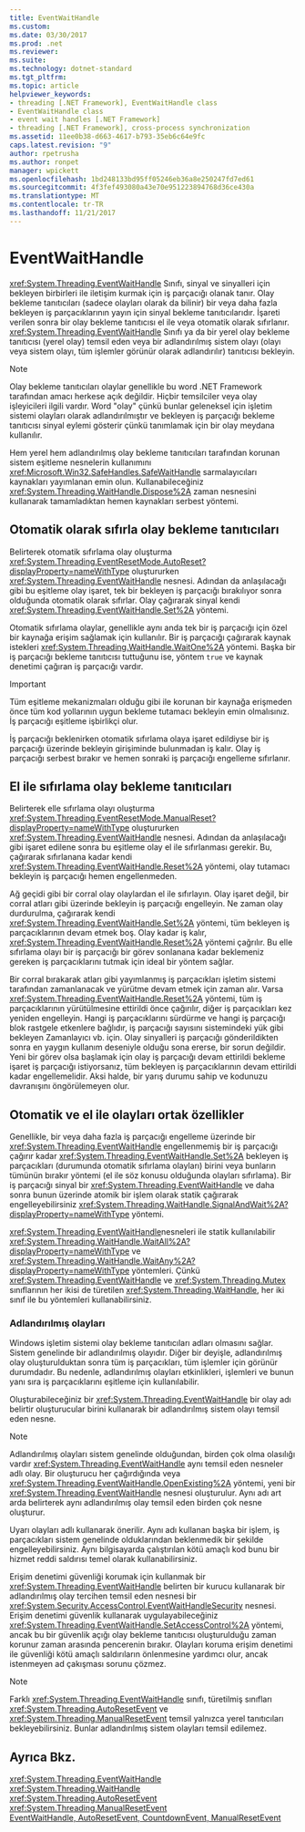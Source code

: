```yaml
---
title: EventWaitHandle
ms.custom: 
ms.date: 03/30/2017
ms.prod: .net
ms.reviewer: 
ms.suite: 
ms.technology: dotnet-standard
ms.tgt_pltfrm: 
ms.topic: article
helpviewer_keywords:
- threading [.NET Framework], EventWaitHandle class
- EventWaitHandle class
- event wait handles [.NET Framework]
- threading [.NET Framework], cross-process synchronization
ms.assetid: 11ee0b38-d663-4617-b793-35eb6c64e9fc
caps.latest.revision: "9"
author: rpetrusha
ms.author: ronpet
manager: wpickett
ms.openlocfilehash: 1bd248133bd95ff05246eb36a8e250247fd7ed61
ms.sourcegitcommit: 4f3fef493080a43e70e951223894768d36ce430a
ms.translationtype: MT
ms.contentlocale: tr-TR
ms.lasthandoff: 11/21/2017
---
```

# <a name="eventwaithandle"></a>EventWaitHandle
<xref:System.Threading.EventWaitHandle> Sınıfı, sinyal ve sinyalleri için bekleyen birbirleri ile iletişim kurmak için iş parçacığı olanak tanır. Olay bekleme tanıtıcıları (sadece olayları olarak da bilinir) bir veya daha fazla bekleyen iş parçacıklarının yayın için sinyal bekleme tanıtıcılarıdır. İşareti verilen sonra bir olay bekleme tanıtıcısı el ile veya otomatik olarak sıfırlanır. <xref:System.Threading.EventWaitHandle> Sınıfı ya da bir yerel olay bekleme tanıtıcısı (yerel olay) temsil eden veya bir adlandırılmış sistem olayı (olayı veya sistem olayı, tüm işlemler görünür olarak adlandırılır) tanıtıcısı bekleyin.  
  
> [!NOTE]
>  Olay bekleme tanıtıcıları olaylar genellikle bu word .NET Framework tarafından amacı herkese açık değildir. Hiçbir temsilciler veya olay işleyicileri ilgili vardır. Word "olay" çünkü bunlar geleneksel için işletim sistemi olayları olarak adlandırılmıştır ve bekleyen iş parçacığı bekleme tanıtıcısı sinyal eylemi gösterir çünkü tanımlamak için bir olay meydana kullanılır.  
  
 Hem yerel hem adlandırılmış olay bekleme tanıtıcıları tarafından korunan sistem eşitleme nesnelerin kullanımını <xref:Microsoft.Win32.SafeHandles.SafeWaitHandle> sarmalayıcıları kaynakları yayımlanan emin olun. Kullanabileceğiniz <xref:System.Threading.WaitHandle.Dispose%2A> zaman nesnesini kullanarak tamamladıktan hemen kaynakları serbest yöntemi.  
  
## <a name="event-wait-handles-that-reset-automatically"></a>Otomatik olarak sıfırla olay bekleme tanıtıcıları  
 Belirterek otomatik sıfırlama olay oluşturma <xref:System.Threading.EventResetMode.AutoReset?displayProperty=nameWithType> oluştururken <xref:System.Threading.EventWaitHandle> nesnesi. Adından da anlaşılacağı gibi bu eşitleme olay işaret, tek bir bekleyen iş parçacığı bırakılıyor sonra olduğunda otomatik olarak sıfırlar. Olay çağırarak sinyal kendi <xref:System.Threading.EventWaitHandle.Set%2A> yöntemi.  
  
 Otomatik sıfırlama olaylar, genellikle aynı anda tek bir iş parçacığı için özel bir kaynağa erişim sağlamak için kullanılır. Bir iş parçacığı çağırarak kaynak istekleri <xref:System.Threading.WaitHandle.WaitOne%2A> yöntemi. Başka bir iş parçacığı bekleme tanıtıcısı tuttuğunu ise, yöntem `true` ve kaynak denetimi çağıran iş parçacığı vardır.  
  
> [!IMPORTANT]
>  Tüm eşitleme mekanizmaları olduğu gibi ile korunan bir kaynağa erişmeden önce tüm kod yollarının uygun bekleme tutamacı bekleyin emin olmalısınız. İş parçacığı eşitleme işbirlikçi olur.  
  
 İş parçacığı beklenirken otomatik sıfırlama olaya işaret edildiyse bir iş parçacığı üzerinde bekleyin girişiminde bulunmadan iş kalır. Olay iş parçacığı serbest bırakır ve hemen sonraki iş parçacığı engelleme sıfırlanır.  
  
## <a name="event-wait-handles-that-reset-manually"></a>El ile sıfırlama olay bekleme tanıtıcıları  
 Belirterek elle sıfırlama olayı oluşturma <xref:System.Threading.EventResetMode.ManualReset?displayProperty=nameWithType> oluştururken <xref:System.Threading.EventWaitHandle> nesnesi. Adından da anlaşılacağı gibi işaret edilene sonra bu eşitleme olay el ile sıfırlanması gerekir. Bu, çağırarak sıfırlanana kadar kendi <xref:System.Threading.EventWaitHandle.Reset%2A> yöntemi, olay tutamacı bekleyin iş parçacığı hemen engellenmeden.  
  
 Ağ geçidi gibi bir corral olay olaylardan el ile sıfırlayın. Olay işaret değil, bir corral atları gibi üzerinde bekleyin iş parçacığı engelleyin. Ne zaman olay durdurulma, çağırarak kendi <xref:System.Threading.EventWaitHandle.Set%2A> yöntemi, tüm bekleyen iş parçacıklarının devam etmek boş. Olay kadar iş kalır, <xref:System.Threading.EventWaitHandle.Reset%2A> yöntemi çağrılır. Bu elle sıfırlama olayı bir iş parçacığı bir görev sonlanana kadar beklemeniz gereken iş parçacıklarını tutmak için ideal bir yöntem sağlar.  
  
 Bir corral bırakarak atları gibi yayımlanmış iş parçacıkları işletim sistemi tarafından zamanlanacak ve yürütme devam etmek için zaman alır. Varsa <xref:System.Threading.EventWaitHandle.Reset%2A> yöntemi, tüm iş parçacıklarının yürütülmesine ettirildi önce çağırılır, diğer iş parçacıkları kez yeniden engelleyin. Hangi iş parçacıklarını sürdürme ve hangi iş parçacığı blok rastgele etkenlere bağlıdır, iş parçacığı sayısını sistemindeki yük gibi bekleyen Zamanlayıcı vb. için. Olay sinyalleri iş parçacığı gönderildikten sonra en yaygın kullanım deseniyle olduğu sona ererse, bir sorun değildir. Yeni bir görev olsa başlamak için olay iş parçacığı devam ettirildi bekleme işaret iş parçacığı istiyorsanız, tüm bekleyen iş parçacıklarının devam ettirildi kadar engellemelidir. Aksi halde, bir yarış durumu sahip ve kodunuzu davranışını öngörülemeyen olur.  
  
## <a name="features-common-to-automatic-and-manual-events"></a>Otomatik ve el ile olayları ortak özellikler  
 Genellikle, bir veya daha fazla iş parçacığı engelleme üzerinde bir <xref:System.Threading.EventWaitHandle> engellenmemiş bir iş parçacığı çağırır kadar <xref:System.Threading.EventWaitHandle.Set%2A> bekleyen iş parçacıkları (durumunda otomatik sıfırlama olayları) birini veya bunların tümünün bırakır yöntemi (el ile söz konusu olduğunda olayları sıfırlama). Bir iş parçacığı sinyal bir <xref:System.Threading.EventWaitHandle> ve daha sonra bunun üzerinde atomik bir işlem olarak statik çağırarak engelleyebilirsiniz <xref:System.Threading.WaitHandle.SignalAndWait%2A?displayProperty=nameWithType> yöntemi.  
  
 <xref:System.Threading.EventWaitHandle>nesneleri ile statik kullanılabilir <xref:System.Threading.WaitHandle.WaitAll%2A?displayProperty=nameWithType> ve <xref:System.Threading.WaitHandle.WaitAny%2A?displayProperty=nameWithType> yöntemleri. Çünkü <xref:System.Threading.EventWaitHandle> ve <xref:System.Threading.Mutex> sınıflarının her ikisi de türetilen <xref:System.Threading.WaitHandle>, her iki sınıf ile bu yöntemleri kullanabilirsiniz.  
  
### <a name="named-events"></a>Adlandırılmış olayları  
 Windows işletim sistemi olay bekleme tanıtıcıları adları olmasını sağlar. Sistem genelinde bir adlandırılmış olayıdır. Diğer bir deyişle, adlandırılmış olay oluşturulduktan sonra tüm iş parçacıkları, tüm işlemler için görünür durumdadır. Bu nedenle, adlandırılmış olayları etkinlikleri, işlemleri ve bunun yanı sıra iş parçacıklarını eşitleme için kullanılabilir.  
  
 Oluşturabileceğiniz bir <xref:System.Threading.EventWaitHandle> bir olay adı belirtir oluşturucular birini kullanarak bir adlandırılmış sistem olayı temsil eden nesne.  
  
> [!NOTE]
>  Adlandırılmış olayları sistem genelinde olduğundan, birden çok olma olasılığı vardır <xref:System.Threading.EventWaitHandle> aynı temsil eden nesneler adlı olay. Bir oluşturucu her çağırdığında veya <xref:System.Threading.EventWaitHandle.OpenExisting%2A> yöntemi, yeni bir <xref:System.Threading.EventWaitHandle> nesnesi oluşturulur. Aynı adı art arda belirterek aynı adlandırılmış olay temsil eden birden çok nesne oluşturur.  
  
 Uyarı olayları adlı kullanarak önerilir. Aynı adı kullanan başka bir işlem, iş parçacıkları sistem genelinde olduklarından beklenmedik bir şekilde engelleyebilirsiniz. Aynı bilgisayarda çalıştırılan kötü amaçlı kod bunu bir hizmet reddi saldırısı temel olarak kullanabilirsiniz.  
  
 Erişim denetimi güvenliği korumak için kullanmak bir <xref:System.Threading.EventWaitHandle> belirten bir kurucu kullanarak bir adlandırılmış olay tercihen temsil eden nesnesi bir <xref:System.Security.AccessControl.EventWaitHandleSecurity> nesnesi. Erişim denetimi güvenlik kullanarak uygulayabileceğiniz <xref:System.Threading.EventWaitHandle.SetAccessControl%2A> yöntemi, ancak bu bir güvenlik açığı olay bekleme tanıtıcısı oluşturulduğu zaman korunur zaman arasında pencerenin bırakır. Olayları koruma erişim denetimi ile güvenliği kötü amaçlı saldırıların önlenmesine yardımcı olur, ancak istenmeyen ad çakışması sorunu çözmez.  
  
> [!NOTE]
>  Farklı <xref:System.Threading.EventWaitHandle> sınıfı, türetilmiş sınıfları <xref:System.Threading.AutoResetEvent> ve <xref:System.Threading.ManualResetEvent> temsil yalnızca yerel tanıtıcıları bekleyebilirsiniz. Bunlar adlandırılmış sistem olayları temsil edilemez.  
  
## <a name="see-also"></a>Ayrıca Bkz.  
 <xref:System.Threading.EventWaitHandle>  
 <xref:System.Threading.WaitHandle>  
 <xref:System.Threading.AutoResetEvent>  
 <xref:System.Threading.ManualResetEvent>  
 [EventWaitHandle, AutoResetEvent, CountdownEvent, ManualResetEvent](../../../docs/standard/threading/eventwaithandle-autoresetevent-countdownevent-manualresetevent.md)
